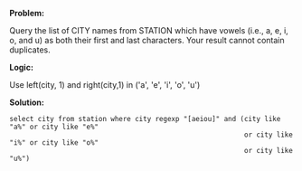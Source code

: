 **Problem:**

Query the list of CITY names from STATION which have vowels (i.e., a, e, i, o, and u) 
as both their first and last characters. Your result cannot contain duplicates.


**Logic:**

Use left(city, 1) and right(city,1) in ('a', 'e', 'i', 'o', 'u')


**Solution:**

```
select city from station where city regexp "[aeiou]" and (city like "a%" or city like "e%"
                                                          or city like "i%" or city like "o%"
                                                          or city like "u%")

```
